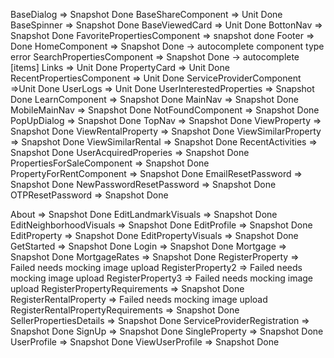 BaseDialog => Snapshot Done
BaseShareComponent => Unit Done
BaseSpinner => Snapshot Done
BaseViewedCard => Unit Done
BottonNav => Snapshot Done
FavoritePropertiesComponent => snapshot done
Footer => Done
HomeComponent => Snapshot Done -> autocomplete component type error
SearchPropertiesComponent => Snapshot Done -> autocomplete [items]
Links => Unit Done
PropertyCard => Unit Done
RecentPropertiesComponent => Unit Done
ServiceProviderComponent =>Unit Done
UserLogs => Unit Done
UserInterestedProperties => Snapshot Done
LearnComponent => Snapshot Done
MainNav => Snapshot Done
MobileMainNav => Snapshot Done
NotFoundComponent => Snapshot Done
PopUpDialog => Snapshot Done
TopNav => Snapshot Done
ViewProperty =>  Snapshot Done
ViewRentalProperty => Snapshot Done
ViewSimilarProperty => Snapshot Done
ViewSimilarRental => Snapshot Done
RecentActivities => Snapshot Done
UserAcquiredProperies => Snapshot Done
PropertiesForSaleComponent => Snapshot Done
PropertyForRentComponent => Snapshot Done
EmailResetPassword => Snapshot Done
NewPasswordResetPassword => Snapshot Done
OTPResetPassword => Snapshot Done

About => Snapshot Done
EditLandmarkVisuals => Snapshot Done
EditNeighborhoodVisuals => Snapshot Done
EditProfile => Snapshot Done
EditProperty => Snapshot Done
EditPropertyVisuals => Snapshot Done
GetStarted => Snapshot Done
Login => Snapshot Done
Mortgage => Snapshot Done
MortgageRates => Snapshot Done
RegisterProperty => Failed needs mocking image upload
RegisterProperty2 => Failed needs mocking image upload
RegisterProperty3 => Failed needs mocking image upload
RegisterPropertyRequirements => Snapshot Done
RegisterRentalProperty => Failed needs mocking image upload
RegisterRentalPropertyRequirements => Snapshot Done
SellerPropertiesDetails => Snapshot Done
ServiceProviderRegistration => Snapshot Done
SignUp => Snapshot Done
SingleProperty => Snapshot Done
UserProfile => Snapshot Done
ViewUserProfile => Snapshot Done